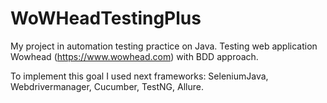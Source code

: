 # WoWHeadTestingPlus

My project in automation testing practice on Java.
Testing web application Wowhead (https://www.wowhead.com) with BDD approach.

To implement this goal I used next frameworks:
SeleniumJava, Webdrivermanager, Cucumber, TestNG, Allure.
